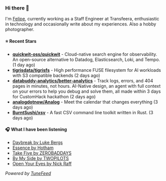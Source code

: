 ### Hi there 👋

I'm [Felipe](https://felipevm.com), currently working as a Staff Engineer at Transfeera, enthusiastic in technology and occasionally write about my experiences. Also a hobby photographer.

#### ⭐ Recent Stars
- **[quickwit-oss/quickwit](https://github.com/quickwit-oss/quickwit)** - Cloud-native search engine for observability. An open-source alternative to Datadog, Elasticsearch, Loki, and Tempo. (1 day ago)
- **[tigrisdata/tigrisfs](https://github.com/tigrisdata/tigrisfs)** - High performance FUSE filesystem for AI workloads with S3 compatible backends (2 days ago)
- **[databuddy-analytics/better-analytics](https://github.com/databuddy-analytics/better-analytics)** - Track logs, errors, and 404 pages in minutes, not hours. AI-Native design, an agent with full context on your errors to help you debug and solve them, all made within 3 days for CustomHack hackathon (2 days ago)
- **[analogdotnow/Analog](https://github.com/analogdotnow/Analog)** - Meet the calendar that changes everything (3 days ago)
- **[BurntSushi/xsv](https://github.com/BurntSushi/xsv)** - A fast CSV command line toolkit written in Rust. (3 days ago)

#### 🎧 What I have been listening
- [Daybreak by Luke Bergs](https://open.spotify.com/track/0yASPBX8gMkcdiL0Q6gjTu)
- [Essence by Hotham](https://open.spotify.com/track/4wSH84SfROR0p2FPtZ0Hdj)
- [Take Five by ZEROBADDAYS](https://open.spotify.com/track/515e4Eg90PxNEtaP9DFknf)
- [By My Side by TWOPILOTS](https://open.spotify.com/track/49Qmjs7GYOybza7EZkmrBq)
- [Open Your Eyes by Nick Raff](https://open.spotify.com/track/3Ebt1WALSn914WYdfCKV4B)

_Powered by [TuneFeed](https://tunefeed.app?ref=github.com)_

